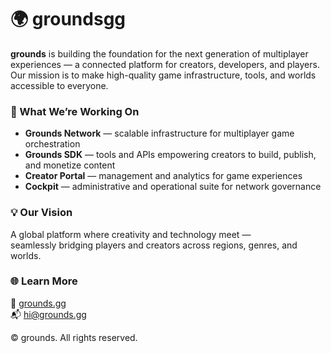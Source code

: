 # 🌍 groundsgg

**grounds** is building the foundation for the next generation of multiplayer experiences — a connected platform for creators, developers, and players.  
Our mission is to make high-quality game infrastructure, tools, and worlds accessible to everyone.

### 🚀 What We’re Working On
- **Grounds Network** — scalable infrastructure for multiplayer game orchestration  
- **Grounds SDK** — tools and APIs empowering creators to build, publish, and monetize content  
- **Creator Portal** — management and analytics for game experiences  
- **Cockpit** — administrative and operational suite for network governance  

### 💡 Our Vision
A global platform where creativity and technology meet —  
seamlessly bridging players and creators across regions, genres, and worlds.

### 🌐 Learn More
🔗 [grounds.gg](https://grounds.gg)  
📬 hi@grounds.gg

© grounds. All rights reserved.
